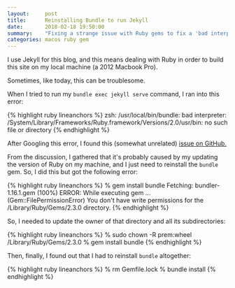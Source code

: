 ```yaml
---
layout:     post
title:      Reinstalling Bundle to run Jekyll
date:       2018-02-18 19:50:00
summary:    "Fixing a strange issue with Ruby gems to fix a 'bad interpreter' error"
categories: macos ruby gem
---
```


I use Jekyll for this blog, and this means dealing with Ruby in order to build this site on my local machine (a 2012 Macbook Pro).

Sometimes, like today, this can be troublesome.

When I tried to run my `bundle exec jekyll serve` command, I ran into this error:

{% highlight ruby lineanchors %}
zsh: /usr/local/bin/bundle: bad interpreter: /System/Library/Frameworks/Ruby.framework/Versions/2.0/usr/bin: no such file or directory
{% endhighlight %}

After Googling this error, I found this (somewhat unrelated) [issue on GitHub.](https://github.com/CocoaPods/CocoaPods/issues/6778)

From the discussion, I gathered that it's probably caused by my updating the version of Ruby on my machine, and I just need to reinstall the `bundle` gem. So, I did this but got the following error:

{% highlight ruby lineanchors %}
% gem install bundle
Fetching: bundler-1.16.1.gem (100%)
ERROR:  While executing gem ... (Gem::FilePermissionError)
    You don't have write permissions for the /Library/Ruby/Gems/2.3.0 directory.
{% endhighlight %}

So, I needed to update the owner of that directory and all its subdirectories:

{% highlight ruby lineanchors %}
% sudo chown -R prem:wheel /Library/Ruby/Gems/2.3.0
% gem install bundle
{% endhighlight %}

Then, finally, I found out that I had to reinstall `bundle` altogether:

{% highlight ruby lineanchors %}
% rm Gemfile.lock
% bundle install
{% endhighlight %}